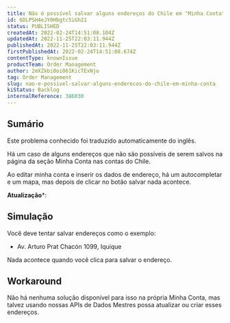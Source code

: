 ```yaml
---
title: Não é possível salvar alguns endereços do Chile em "Minha Conta".
id: 6DLPSH4eJY0Hbgtc5iGh21
status: PUBLISHED
createdAt: 2022-02-24T14:51:08.104Z
updatedAt: 2022-11-25T22:03:11.944Z
publishedAt: 2022-11-25T22:03:11.944Z
firstPublishedAt: 2022-02-24T14:51:08.674Z
contentType: knownIssue
productTeam: Order Management
author: 2mXZkbi0oi061KicTExNjo
tag: Order Management
slug: nao-e-possivel-salvar-alguns-enderecos-do-chile-em-minha-conta
kiStatus: Backlog
internalReference: 386030
---
```


## Sumário

<div class="alert alert-info">
  <p>Este problema conhecido foi traduzido automaticamente do inglês.</p>
</div>


Há um caso de alguns endereços que não são possíveis de serem salvos na página da seção Minha Conta nas contas do Chile.

Ao editar minha conta e inserir os dados de endereço, há um autocompletar e um mapa, mas depois de clicar no botão salvar nada acontece.

**Atualização***:



## Simulação


Você deve tentar salvar endereços como o exemplo:

* Av. Arturo Prat Chacón 1099, Iquique

Nada acontece quando você clica para salvar o endereço.




## Workaround


Não há nenhuma solução disponível para isso na própria Minha Conta, mas talvez usando nossas APIs de Dados Mestres possa atualizar ou criar esses endereços.

